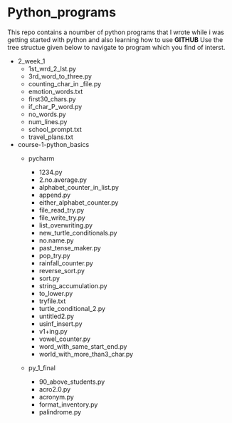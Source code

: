 # Python_programs
This repo contains a noumber of python programs that I wrote while i was getting started with python and also learning how to use **GITHUB** 
Use the tree structue given below to navigate to program which you find of interst.

* 2_week_1
  * 1st_wrd_2_lst.py
  * 3rd_word_to_three.py
  * counting_char_in _file.py
  * emotion_words.txt
  * first30_chars.py
  * if_char_P_word.py
  * no_words.py
  * num_lines.py
  * school_prompt.txt
  * travel_plans.txt  
* course-1-python_basics
    * pycharm
      * 1234.py
      * 2.no.average.py
      * alphabet_counter_in_list.py
      * append.py
      * either_alphabet_counter.py
      * file_read_try.py
      * file_write_try.py
      * list_overwriting.py
      * new_turtle_conditionals.py
      * no.name.py
      * past_tense_maker.py
      * pop_try.py
      * rainfall_counter.py
      * reverse_sort.py
      * sort.py
      * string_accumulation.py
      * to_lower.py
      * tryfile.txt
      * turtle_conditional_2.py
      * untitled2.py
      * usinf_insert.py
      * v1+ing.py
      * vowel_counter.py
      * word_with_same_start_end.py
      * world_with_more_than3_char.py
    
  * py_1_final
      * 90_above_students.py
      * acro2.0.py
      * acronym.py
      * format_inventory.py
      * palindrome.py
  
        

